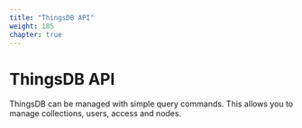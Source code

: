 ```yaml
---
title: "ThingsDB API"
weight: 185
chapter: true
---
```


# ThingsDB API

ThingsDB can be managed with simple query commands. This allows you to manage
collections, users, access and nodes.
